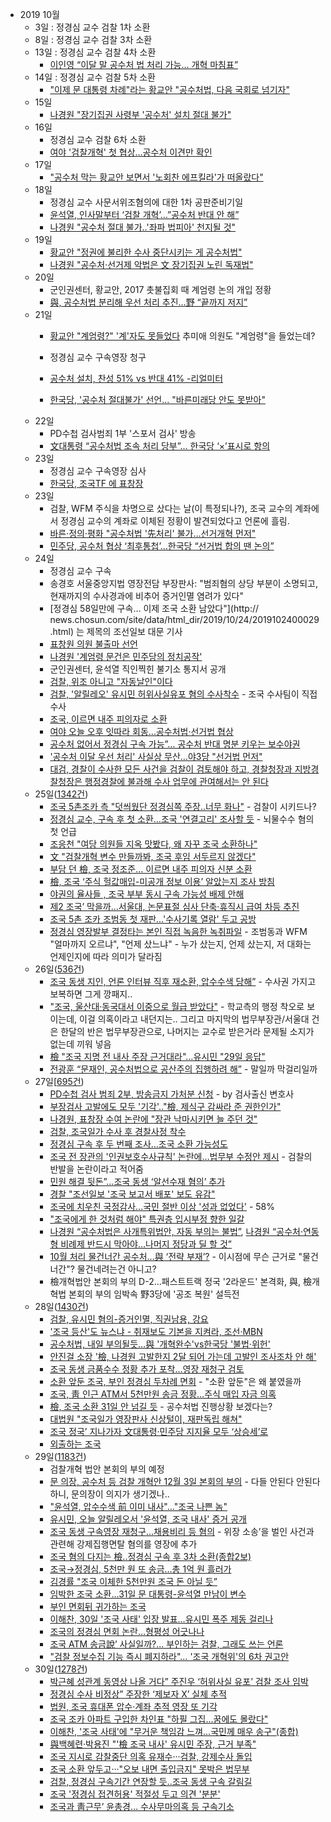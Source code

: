 * 2019 10월
    * 3일 : 정경심 교수 검찰 1차 소환
    * 8일 : 정경심 교수 검찰 3차 소환
    * 13일 : 정경심 교수 검찰 4차 소환
        * [이인영 “이달 말 공수처 법 처리 가능… 개혁 마침표”](https://news.naver.com/main/read.nhn?mode=LSD&mid=sec&sid1=100&oid=005&aid=0001248413)
    * 14일 : 정경심 교수 검찰 5차 소환
        * ["이제 문 대통령 차례"라는 황교안 "공수처법, 다음 국회로 넘기자"](https://news.naver.com/main/read.nhn?mode=LSD&mid=sec&sid1=100&oid=047&aid=0002243412)
    * 15일 
        * [나경원 "장기집권 사령부 '공수처' 설치 절대 불가"](https://news.naver.com/main/read.nhn?mode=LSD&mid=sec&sid1=100&oid=014&aid=0004309910)
    * 16일 
        * 정경심 교수 검찰 6차 소환
        * [여야 '검찰개혁' 첫 협상…공수처 이견만 확인](https://news.naver.com/main/read.nhn?mode=LSD&mid=sec&sid1=161&oid=422&aid=0000396987)
    * 17일
        * ["공수처 막는 황교안 보면서 '노회찬 에프킬라'가 떠올랐다"](https://news.naver.com/main/read.nhn?mode=LSD&mid=sec&sid1=100&oid=047&aid=0002243707)
    * 18일 
        * 정경심 교수 사문서위조혐의에 대한 1차 공판준비기일
        * [윤석열, 인사말부터 ‘검찰 개혁’…”공수처 반대 안 해”](https://news.naver.com/main/read.nhn?mode=LSD&mid=sec&sid1=102&oid=056&aid=0010754275)
        * [나경원 "공수처 절대 불가..'좌파 법피아' 천지될 것"](https://news.naver.com/main/read.nhn?mode=LSD&mid=sec&sid1=100&oid=014&aid=0004312049)
    * 19일
        * [황교안 "정권에 불리한 수사 중단시키는 게 공수처법"](https://news.naver.com/main/read.nhn?mode=LSD&mid=sec&sid1=100&oid=022&aid=0003406902)
        * [나경원 "공수처·선거제 악법은 文 장기집권 노린 독재법"](https://news.naver.com/main/read.nhn?mode=LSD&mid=sec&sid1=100&oid=003&aid=0009514046)
    * 20일
        * 군인권센터, 황교안, 2017 촛불집회 때 계엄령 논의 개입 정황     
        * [與, 공수처법 분리해 우선 처리 추진…野 “끝까지 저지”](https://news.naver.com/main/read.nhn?mode=LSD&mid=sec&sid1=100&oid=056&aid=0010754949)
    * 21일 
        * [황교안 "계엄령?" '계'자도 못들었다](https://www.edaily.co.kr/news/read?newsId=03614566622655544&mediaCodeNo=257) 추미애 의원도 "계엄령"을 들었는데?
              
        * 정경심 교수 구속영장 청구
        * [공수처 설치, 찬성 51% vs 반대 41% -리얼미터](https://news.naver.com/main/read.nhn?mode=LSD&mid=sec&sid1=100&oid=001&aid=0011157492)
        * [한국당, '공수처 절대불가' 선언... "바른미래당 안도 못받아"](https://news.naver.com/main/read.nhn?mode=LSD&mid=sec&sid1=100&oid=047&aid=0002244188)
    * 22일
        * PD수첩 검사범죄 1부 '스포서 검사' 방송
        * [文대통령 “공수처법 조속 처리 당부”… 한국당 ‘×’표시로 항의](https://news.naver.com/main/read.nhn?mode=LSD&mid=sec&sid1=100&oid=020&aid=0003248623)
    * 23일 
        * 정경심 교수 구속영장 심사
        * [한국당, 조국TF 에 표창장](https://news.joins.com/article/23611403)
    * 23일 
        * 검찰, WFM 주식을 차명으로 샀다는 날(이 특정되나?), 조국 교수의 계좌에서 정경심 교수의 계좌로 이체된 정황이 발견되었다고 언론에 흘림.
        * [바른·정의·평화 "공수처법 '先처리' 불가…선거개혁 먼저"](https://news.naver.com/main/read.nhn?mode=LSD&mid=sec&sid1=100&oid=002&aid=0002108124)
        * [민주당, 공수처 협상 ‘최후통첩’…한국당 “선거법 합의 땐 논의”](https://news.naver.com/main/read.nhn?mode=LSD&mid=sec&sid1=100&oid=028&aid=0002472296)
    * 24일
        * 정경심 교수 구속
        * 송경호 서울중앙지법 영장전담 부장판사: "범죄혐의 상당 부분이 소명되고, 현재까지의 수사경과에 비추어 증거인멸 염려가 있다"
        * [정경심 58일만에 구속… 이제 조국 소환 남았다"](http:// news.chosun.com/site/data/html_dir/2019/10/24/2019102400029.html) 는 제목의 조선일보 대문 기사
        * [표창원 의원 불출마 선언](https://www.facebook.com/cwpyo/posts/3366885406685508)
        * [나경원 '계엄령 문건은 민주당의 정치공작'](https://news.v.daum.net/v/20191024114802308)
        * 군인권센터, 윤석열 직인찍힌 불기소 통지서 공개
        * [검찰, 위조 아니고 "자동날인"이다](https://news.v.daum.net/v/20191024154602502?f=m)
        * [검찰, '알릴레오' 유시민 허위사실유포 혐의 수사착수](https://news.naver.com/main/read.nhn?mode=LPOD&mid=sec&oid=001&aid=0011167149&isYeonhapFlash=Y&rc=N) - 조국 수사팀이 직접 수사
        * [조국, 이르면 내주 피의자로 소환](https://news.naver.com/main/read.nhn?mode=LSD&mid=shm&sid1=102&oid=022&aid=0003408381)
        * [여야 오늘 오후 잇따라 회동...공수처법·선거법 협상](https://news.naver.com/main/read.nhn?mode=LSD&mid=sec&sid1=100&oid=052&aid=0001357203)
        * [공수처 없어서 정경심 구속 가능”… 공수처 반대 명분 키우는 보수야권](https://news.naver.com/main/read.nhn?mode=LSD&mid=sec&sid1=100&oid=469&aid=0000433793)
        * ['공수처 이달 우선 처리' 사실상 무산…야3당 "선거법 먼저"](https://news.naver.com/main/read.nhn?mode=LSD&mid=sec&sid1=100&oid=437&aid=0000222591)
        * [대검, 경찰이 수사한 모든 사건을 검찰이 검토해야 하고, 경찰청장과 지방경찰청장은 행정경찰에 불과해 수사 업무에 관여해서는 안 된다](https://n.news.naver.com/article/016/0001593974?lfrom=facebook)
    * 25일([1342건](https://search.naver.com/search.naver?&where=news&query=%EC%A1%B0%EA%B5%AD&sm=tab_pge&sort=0&photo=0&field=0&reporter_article=&pd=3&ds=2019.10.25&de=2019.10.25&docid=&nso=so:r,p:from20191025to20191025,a:all&mynews=0&cluster_rank=483&start=1&refresh_start=0))
        * [조국 5촌조카 측 "덧씌웠단 정경심쪽 주장..너무 화나"](https://news.v.daum.net/v/20191025160802684) - 검찰이 시키드나?
        * [정경심 교수, 구속 후 첫 소환…조국 '연결고리' 조사할 듯](https://news.naver.com/main/read.nhn?mode=LPOD&mid=sec&oid=001&aid=0011168336&isYeonhapFlash=Y&rc=N) - 뇌물수수 혐의 첫 언급
        * [조응천 "여당 의원들 지옥 맛봤다, 왜 자꾸 조국 소환하나"](https://news.naver.com/main/read.nhn?mode=LSD&mid=sec&sid1=100&oid=025&aid=0002947760)
        * [文 "검찰개혁 변수 만들까봐, 조국 후임 서두르지 않겠다"](https://news.naver.com/main/read.nhn?mode=LSD&mid=sec&sid1=100&oid=025&aid=0002947756)
        * [부담 던 檢, 조국 정조준… 이르면 내주 피의자 신분 소환](https://news.naver.com/main/read.nhn?mode=LSD&mid=sec&sid1=102&oid=022&aid=0003408574)
        * [檢, 조국 ‘주식 헐값매입-미공개 정보 이용’ 알았는지 조사 방침](https://news.naver.com/main/read.nhn?mode=LSD&mid=sec&sid1=102&oid=020&aid=0003249167)
        * [야권의 율사들 , 조국 부부 동시 구속 가능성 배제 안해](https://news.naver.com/main/read.nhn?mode=LSD&mid=sec&sid1=100&oid=119&aid=0002359966)
        * [제2 조국’ 막을까…서울대, 논문표절 심사 단축·휴직시 급여 차등 추진](https://news.naver.com/main/read.nhn?mode=LSD&mid=sec&sid1=102&oid=023&aid=0003482505)
        * [조국 5촌 조카 조범동 첫 재판…'수사기록 열람' 두고 공방](https://news.naver.com/main/read.nhn?mode=LSD&mid=sec&sid1=102&oid=008&aid=0004298513)
        * [정경심 영장발부 결정타는 본인 직접 녹음한 녹취파일](http://www.donga.com/news/article/all/20191025/98061285/1) - 조범동과 WFM "얼마까지 오르냐", "언제 샀느냐" - 누가 샀는지, 언제 샀는지, 저 대화는 언제인지에 따라 의미가 달라짐
    * 26일([536건](https://search.naver.com/search.naver?where=news&query=%EC%A1%B0%EA%B5%AD&sm=tab_opt&sort=0&photo=0&field=0&reporter_article=&pd=3&ds=2019.10.26&de=2019.10.26&docid=&nso=so%3Ar%2Cp%3Afrom20191026to20191026%2Ca%3Aall&mynews=0&refresh_start=0&related=0))
        * [조국 동생 지인, 언론 인터뷰 직후 재소환, 압수수색 당해”](http://www.gobalnews.com/news/articleView.html?idxno=28757) - 수사권 가지고 보복하면 그게 깡패지..
        * ["조국, 울산대·동국대서 이중으로 월급 받았다"](https://news.naver.com/main/read.nhn?mode=LSD&mid=sec&sid1=102&oid=023&aid=0003482620) - 학교측의 행정 착오로 보이는데, 이걸 의혹이라고 내던지는.. 그리고 마지막의 법무부장관/서울대 건은 한달의 반은 법무부장관으로, 나머지는 교수로 받은거라 문제될 소지가 없는데 끼워 넣음
        * [檢 "조국 지명 전 내사 주장 근거대라"…유시민 "29일 응답"](https://news.naver.com/main/read.nhn?mode=LSD&mid=sec&sid1=102&oid=009&aid=0004451902)
        * [전광훈 “문재인, 공수처법으로 공산주의 집행하려 해”](https://news.naver.com/main/read.nhn?mode=LSD&mid=sec&sid1=100&oid=081&aid=0003038699) - 말일까 막걸리일까
    * 27일[[695건](https://search.naver.com/search.naver?where=news&query=%EC%A1%B0%EA%B5%AD&sm=tab_opt&sort=0&photo=0&field=0&reporter_article=&pd=3&ds=2019.10.27&de=2019.10.27&docid=&nso=so%3Ar%2Cp%3Afrom20191027to20191027%2Ca%3Aall&mynews=0&refresh_start=0&related=0))
        * [PD수첩 검사 범죄 2부, 방송금지 가처분 신청](https://www.facebook.com/dreamy0001/posts/2848678751843848) - by 검사출신 변호사
        * [부장검사 고발에도 모두 '기각'.."檢, 제식구 감싸라 준 권한인가"](https://news.v.daum.net/v/20191027050131295?f=m)
        * [나경원, 표창장 수여 논란에 "장관 낙마시키면 늘 주던 것"](https://news.v.daum.net/v/20191027124020509)
        * [검찰, 조국일가 수사 후 경찰사정 착수](http://www.mhj21.com/125223?fbclid=IwAR1ySZ0TYGYEu3xWoHAybSM3yY6YK1e1Qhq2CLv3fdAVWP-BbwRiSWIw4L4)
        * [정경심 구속 후 두 번째 조사…조국 소환 가능성도](https://news.naver.com/main/read.nhn?mode=LSD&mid=sec&sid1=102&oid=422&aid=0000398489)
        * [조국 전 장관의 '인권보호수사규칙' 논란에…법무부 수정안 제시](https://news.naver.com/main/read.nhn?mode=LSD&mid=sec&sid1=102&oid=001&aid=0011172087) - 검찰의 반발을 논란이라고 적어줌
        * [민원 해결 뒷돈”…조국 동생 ‘알선수재 혐의’ 추가](https://news.naver.com/main/read.nhn?mode=LSD&mid=sec&sid1=102&oid=449&aid=0000180121)
        * [경찰 "조선일보 '조국 보고서 배포' 보도 유감"](https://news.naver.com/main/read.nhn?mode=LSD&mid=sec&sid1=102&oid=006&aid=0000099410)
        * [조국에 치우친 국정감사...국민 절반 이상 '성과 없었다'](http://www.daejonilbo.com/news/newsitem.asp?pk_no=1393322) - 58%
        * ["조국에게 한 것처럼 해야" 특권층 입시부정 향한 일갈](https://news.naver.com/main/read.nhn?mode=LSD&mid=sec&sid1=102&oid=047&aid=0002244825)
        * [나경원 “공수처법은 사개특위법안, 자동 부의는 불법”](https://news.naver.com/main/read.nhn?mode=LSD&mid=sec&sid1=100&oid=056&aid=0010757378), [나경원 “공수처·연동형 비례제 반드시 막아야…나머지 정당과 딜 할 것”](https://news.naver.com/main/read.nhn?mode=LSD&mid=sec&sid1=100&oid=028&aid=0002472639)
        * [10월 처리 물건너간 공수처…與 ‘전략 부재’?](https://news.naver.com/main/read.nhn?mode=LSD&mid=sec&sid1=100&oid=056&aid=0010757392) - 이시점에 무슨 근거로 "물건너간"? 물건네려는건 아니고?
        * 檢개혁법안 본회의 부의 D-2…패스트트랙 정국 '2라운드' 본격화, 與, 檢개혁법 본회의 부의 임박속 野3당에 '공조 복원' 설득전
    * 28일([1430건](https://search.naver.com/search.naver?where=news&query=%EC%A1%B0%EA%B5%AD&sm=tab_opt&sort=0&photo=0&field=0&reporter_article=&pd=3&ds=2019.10.28&de=2019.10.28&docid=&nso=so%3Ar%2Cp%3Afrom20191028to20191028%2Ca%3Aall&mynews=0&refresh_start=0&related=0))
        * [검찰, 유시민 혐의-증거인멸, 직권남용, 강요](https://news.v.daum.net/v/20191028163341773)
        * ['조국 등산'도 뉴스냐 - 취재보도 기본을 지켜라, 조선·MBN](http://www.idomin.com/news/articleView.html?idxno=711236)
        * [공수처법, 내일 부의될듯…與 '개혁완수'vs한국당 '불법·위헌'](https://news.naver.com/main/read.nhn?mode=LPOD&mid=sec&oid=001&aid=0011174277&isYeonhapFlash=Y&rc=N)
        * [안진걸 소장 '檢, 나경원 고발한지 2달 되어 가는데 고발인 조사조차 안 해'](https://news.v.daum.net/v/20191028113416257)
        * [조국 동생 금품수수 정황 추가 포착…영장 재청구 검토](https://news.naver.com/main/read.nhn?mode=LSD&mid=sec&sid1=102&oid=001&aid=0011173861)
        * [소환 앞둔 조국, 부인 정경심 두차례 면회](https://news.naver.com/main/read.nhn?mode=LSD&mid=sec&sid1=102&oid=422&aid=0000398636) - "소환 앞둔"은 왜 붙였을까
        * [조국, 靑 인근 ATM서 5천만원 송금 정황…주식 매입 자금 의혹](https://news.naver.com/main/read.nhn?mode=LSD&mid=sec&sid1=102&oid=448&aid=0000285100)
        * [檢, 조국 소환 31일 안 넘길 듯](https://news.naver.com/main/read.nhn?mode=LSD&mid=sec&sid1=102&oid=014&aid=0004317432) - 공수처법 진행상황 보겠다는?
        * [대법원 "조국일가 영장판사 신상털이, 재판독립 해쳐"](https://news.naver.com/main/read.nhn?mode=LSD&mid=sec&sid1=102&oid=025&aid=0002948195)
        * [조국 정국’ 지나가자 文대통령·민주당 지지율 모두 ‘상승세’로](https://news.naver.com/main/read.nhn?mode=LSD&mid=sec&sid1=100&oid=022&aid=0003409220)
        * [외출하는 조국](https://news.naver.com/main/read.nhn?mode=LSD&mid=sec&sid1=102&oid=421&aid=0004273356)
    * 29일([1183건](https://search.naver.com/search.naver?where=news&query=%EC%A1%B0%EA%B5%AD&sm=tab_opt&sort=0&photo=0&field=0&reporter_article=&pd=3&ds=2019.10.29&de=2019.10.29&docid=&nso=so%3Ar%2Cp%3Afrom20191029to20191029%2Ca%3Aall&mynews=0&refresh_start=0&related=0))
        * 검찰개혁 법안 본회의 부의 예정
        * [문 의장, 공수처 등 검찰 개혁안 12월 3일 본회의 부의](https://news.naver.com/main/read.nhn?mode=LSD&mid=sec&sid1=100&oid=055&aid=0000768426) - 다들 안된다 안된다 하니, 문의장이 의지가 생기겠나..
        * ["윤석열, 압수수색 前 이미 내사"…"조국 나쁜 놈"](https://news.naver.com/main/read.nhn?mode=LSD&mid=sec&sid1=102&oid=214&aid=0000989771)
        * [유시민, 오늘 알릴레오서 '윤석열, 조국 내사' 증거 공개](https://news.naver.com/main/read.nhn?mode=LSD&mid=sec&sid1=100&oid=001&aid=0011174652)
        * [조국 동생 구속영장 재청구…채용비리 등 혐의](https://news.naver.com/main/read.nhn?mode=LSD&mid=sec&sid1=102&oid=422&aid=0000398811) - 위장 소송’을 벌인 사건과 관련해 강제집행면탈 혐의를 영장에 추가 
        * [조국 혐의 다지는 檢..정경심 구속 후 3차 소환(종합2보)](https://news.naver.com/main/read.nhn?mode=LSD&mid=sec&sid1=102&oid=014&aid=0004318022)
        * [조국→정경심, 5천만 원 또 송금…총 1억 원 흘러가](https://news.naver.com/main/read.nhn?mode=LSD&mid=sec&sid1=102&oid=449&aid=0000180205)
        * [김경률 "조국 이체한 5천만원 조국 돈 아닐 듯”](https://radio.ytn.co.kr/program/?f=2&id=65791&s_mcd=0214&s_hcd=01)
        * [임박한 조국 소환…31일 문 대통령-윤석열 만남이 변수](https://news.naver.com/main/read.nhn?mode=LSD&mid=sec&sid1=102&oid=057&aid=0001391771)
        * [부인 면회뒤 귀가하는 조국](https://news.naver.com/main/read.nhn?mode=LSD&mid=sec&sid1=100&oid=018&aid=0004502985)
        * [이해찬, 30일 '조국 사태' 입장 발표...유시민 폭주 제동 걸리나](http://www.m-i.kr/news/articleView.html?idxno=650193)
        * [조국의 정경심 면회 논란…형평성 어긋나나](https://search.naver.com/p/crd/rd?m=1&px=377&py=444&sx=377&sy=144&p=UkmXRsprvN8ssmcX2Jdssssss%2FG-058404&q=%EC%A1%B0%EA%B5%AD&ie=utf8&rev=1&ssc=tab.news.all&f=news&w=news&s=598TDn%2BmmgvRD9IqFaqjoA%3D%3D&time=1572367977663&a=nws*e.nav&r=74&i=88156f73_000000000000000000285171&u=https%3A%2F%2Fnews.naver.com%2Fmain%2Fread.nhn%3Fmode%3DLSD%26mid%3Dsec%26sid1%3D102%26oid%3D448%26aid%3D0000285171)
        * [조국 ATM 송금說’ 사실일까?... 부인하는 검찰, 그래도 쓰는 언론](http://www.ajunews.com/view/20191029141612474)
        * ["검찰 정보수집 기능 즉시 폐지하라"… '조국 개혁위'의 6차 권고안](http://www.newdaily.co.kr/site/data/html/2019/10/28/2019102800235.html)
    * 30일([1278건](https://search.naver.com/search.naver?where=news&query=%EC%A1%B0%EA%B5%AD&sm=tab_opt&sort=0&photo=0&field=0&reporter_article=&pd=3&ds=2019.10.30&de=2019.10.30&docid=&nso=so%3Ar%2Cp%3Afrom20191030to20191030%2Ca%3Aall&mynews=0&refresh_start=0&related=0))
        * [박근혜 성관계 동영상 나올 거다” 주진우 ‘허위사실 유포’ 검찰 조사 임박](http://ilyo.co.kr/?ac=article_view&entry_id=351852)
        * [정경심 수사 비정상” 주장한 ‘제보자 X’ 실체 추적](http://ilyo.co.kr/?ac=article_view&entry_id=351789)
        * [법원, 조국 휴대폰 압수·계좌 추적 영장 또 기각](https://news.v.daum.net/v/20191030170703840?f=m)
        * [조국 조카 아파트 구입한 차인표 "하필 그집…꿈에도 몰랐다"](https://news.joins.com/article/23619851)
        * [이해찬, '조국 사태'에 "무거운 책임감 느껴…국민께 매우 송구"(종합)](https://news.naver.com/main/read.nhn?mode=LSD&mid=sec&sid1=100&oid=001&aid=0011178675)
        * [與백혜련·박용진 "'檢 조국 내사' 유시민 주장, 근거 부족"](https://news.naver.com/main/read.nhn?mode=LSD&mid=sec&sid1=100&oid=023&aid=0003483459)
        * [조국 지시로 감찰중단 의혹 유재수···검찰, 강제수사 돌입](https://news.naver.com/main/read.nhn?mode=LSD&mid=sec&sid1=102&oid=025&aid=0002949001)
        * [조국 소환 앞두고···"오보 내면 출입금지" 못박은 법무부](https://news.naver.com/main/read.nhn?mode=LSD&mid=sec&sid1=102&oid=025&aid=0002949017)
        * [검찰, 정경심 구속기간 연장할 듯..조국 동생 구속 갈림길](https://news.naver.com/main/read.nhn?mode=LSD&mid=sec&sid1=102&oid=014&aid=0004318882)
        * [조국 '정경심 접견허용' 적절성 두고 의견 '분분'](https://news.naver.com/main/read.nhn?mode=LSD&mid=sec&sid1=102&oid=079&aid=0003285426)
        * [조국과 靑근무’ 윤총경… 수사무마의혹 등 구속기소](https://news.naver.com/main/read.nhn?mode=LSD&mid=sec&sid1=102&oid=020&aid=0003250092)


